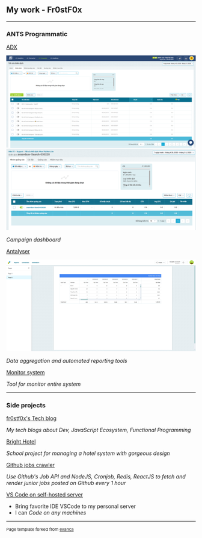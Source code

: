 ## My work - Fr0stF0x

---

### ANTS Programmatic

[ADX](https://platform.a1digihub.com/v3)

<img src="images/adx.png?raw=true"/>

<img src="images/adx2.png?raw=true"/>

*Campaign dashboard*

[Antalyser](https://antalyser.ants.vn/#/report/design/8454135147/view)

<img src="images/antalyser.png?raw=true"/>

*Data aggregation and automated reporting tools*

[Monitor system](https://adx.ants.vn/logging/v3.1/#)

*Tool for monitor entire system*

---

### Side projects

[fr0stf0x's Tech blog](https://beconfident.me)

*My tech blogs about Dev, JavaScript Ecosystem, Functional Programming*

[Bright Hotel](https://bright-hotel.beconfident.me)

*School project for managing a hotel system with gorgeous design*

[Github jobs crawler](https://jobs.beconfident.me/)

*Use Github's Job API and NodeJS, Cronjob, Redis, ReactJS to fetch and render junior jobs posted on Github every 1 hour*

[VS Code on self-hosted server](https://code-server.beconfident.me/)

* Bring favorite IDE VSCode to my personal server
* I can *Code on any machines*

---
<p style="font-size:11px">Page template forked from <a href="https://github.com/evanca/quick-portfolio">evanca</a></p>